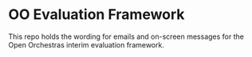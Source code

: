 # OO Evaluation Framework

This repo holds the wording for emails and on-screen messages for the Open Orchestras interim evaluation framework.